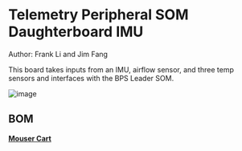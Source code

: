 # Telemetry Peripheral SOM Daughterboard IMU
Author: Frank Li and Jim Fang

This board takes inputs from an IMU, airflow sensor, and three temp sensors and interfaces with the BPS Leader SOM.

![image](https://github.com/lhr-solar/Telemetry-Peripheral-SOM-Daughterboard-IMU/assets/89665539/2fa41432-6603-48a9-a963-625f9b2a9505)

## BOM

[**Mouser Cart**](https://www.mouser.com/ProjectManager/ProjectDetail.aspx?AccessID=14290df2b1)
